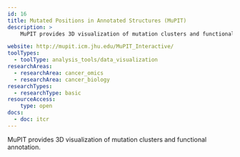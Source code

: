 ```yaml
---
id: 16
title: Mutated Positions in Annotated Structures (MuPIT)
description: >
    MuPIT provides 3D visualization of mutation clusters and functional annotation.

website: http://mupit.icm.jhu.edu/MuPIT_Interactive/
toolTypes:
  - toolType: analysis_tools/data_visualization
researchAreas:
  - researchArea: cancer_omics
  - researchArea: cancer_biology
researchTypes:
  - researchType: basic
resourceAccess:
    type: open
docs:
  - doc: itcr
---
```

MuPIT provides 3D visualization of mutation clusters and functional annotation.